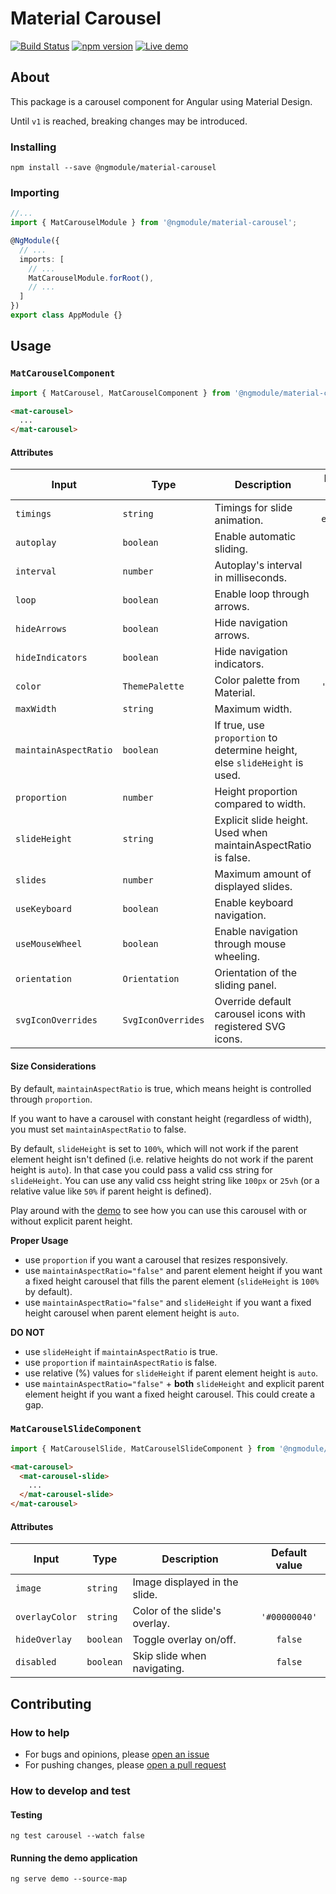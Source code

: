 # Material Carousel
[![Build Status](https://travis-ci.org/gbrlsnchs/material2-carousel.svg?branch=master)](https://travis-ci.org/gbrlsnchs/material2-carousel)
[![npm version](https://badge.fury.io/js/%40ngmodule%2Fmaterial-carousel.svg)](https://badge.fury.io/js/%40ngmodule%2Fmaterial-carousel)
[![Live demo](https://img.shields.io/badge/demo-blue.svg)](https://gbrlsnchs.github.io/material2-carousel/)

## About
This package is a carousel component for Angular using Material Design.

Until `v1` is reached, breaking changes may be introduced.

### Installing
`npm install --save @ngmodule/material-carousel`

### Importing
```typescript
//...
import { MatCarouselModule } from '@ngmodule/material-carousel';

@NgModule({
  // ...
  imports: [
    // ...
    MatCarouselModule.forRoot(),
    // ...
  ]
})
export class AppModule {}
```

## Usage
### `MatCarouselComponent`
```typescript
import { MatCarousel, MatCarouselComponent } from '@ngmodule/material-carousel';
```
```html
<mat-carousel>
  ...
</mat-carousel>
```
#### Attributes
| Input                 |  Type              | Description                                                                | Default value     |
| --------------------- | ------------------ | -------------------------------------------------------------------------- | :---------------: |
| `timings`             | `string`           | Timings for slide animation.                                               | `'250ms ease-in'` |
| `autoplay`            | `boolean`          | Enable automatic sliding.                                                  | `true`            |
| `interval`            | `number`           | Autoplay's interval in milliseconds.                                       | `5000`            |
| `loop`                | `boolean`          | Enable loop through arrows.                                                | `true`            |
| `hideArrows`          | `boolean`          | Hide navigation arrows.                                                    | `false`           |
| `hideIndicators`      | `boolean`          | Hide navigation indicators.                                                | `false`           |
| `color`               | `ThemePalette`     | Color palette from Material.                                               | `'accent'`        |
| `maxWidth`            | `string`           | Maximum width.                                                             | `'auto'`          |
| `maintainAspectRatio` | `boolean`          | If true, use `proportion` to determine height, else `slideHeight` is used. | `true`            |
| `proportion`          | `number`           | Height proportion compared to width.                                       | `25`              |
| `slideHeight`         | `string`           | Explicit slide height. Used when maintainAspectRatio is false.             | `'100%'`          |
| `slides`              | `number`           | Maximum amount of displayed slides.                                        |                   |
| `useKeyboard`         | `boolean`          | Enable keyboard navigation.                                                | `true`            |
| `useMouseWheel`       | `boolean`          | Enable navigation through mouse wheeling.                                  | `false`           |
| `orientation`         | `Orientation`      | Orientation of the sliding panel.                                          | `'ltr'`           |
| `svgIconOverrides`    | `SvgIconOverrides` | Override default carousel icons with registered SVG icons.                 |                   |

#### Size Considerations
By default, `maintainAspectRatio` is true, which means height is controlled through `proportion`.

If you want to have a carousel with constant height (regardless of width), you must set `maintainAspectRatio` to false.

By default, `slideHeight` is set to `100%`, which will not work if the parent element height isn't defined (i.e. relative heights do not work if the parent height is `auto`). In that case you could pass a valid css string for `slideHeight`. You can use any valid css height string like `100px` or `25vh` (or a relative value like `50%` if parent height is defined).

Play around with the [demo](https://gbrlsnchs.github.io/material2-carousel/) to see how you can use this carousel with or without explicit parent height.

**Proper Usage**
* use `proportion` if you want a carousel that resizes responsively.
* use `maintainAspectRatio="false"` and parent element height if you want a fixed height carousel that fills the parent element (`slideHeight` is `100%` by default).
* use `maintainAspectRatio="false"` and `slideHeight` if you want a fixed height carousel when parent element height is `auto`.

**DO NOT** 
* use `slideHeight` if `maintainAspectRatio` is true.
* use `proportion` if `maintainAspectRatio` is false.
* use relative (%) values for `slideHeight` if parent element height is `auto`.
* use `maintainAspectRatio="false"` + **both** `slideHeight` and explicit parent element height if you want a fixed height carousel. This could create a gap.

### `MatCarouselSlideComponent`
```typescript
import { MatCarouselSlide, MatCarouselSlideComponent } from '@ngmodule/material-carousel';
```
```html
<mat-carousel>
  <mat-carousel-slide>
    ...
  </mat-carousel-slide>
</mat-carousel>
```
#### Attributes
| Input          | Type      | Description                   | Default value |
| -------------- | --------- | ----------------------------- | :-----------: |
| `image`        | `string`  | Image displayed in the slide. |               |
| `overlayColor` | `string`  | Color of the slide's overlay. | `'#00000040'` |
| `hideOverlay`  | `boolean` | Toggle overlay on/off.        | `false`       |
| `disabled`     | `boolean` | Skip slide when navigating.   | `false`       |

## Contributing
### How to help
- For bugs and opinions, please [open an issue](https://github.com/gbrlsnchs/material2-carousel/issues/new)
- For pushing changes, please [open a pull request](https://github.com/gbrlsnchs/material2-carousel/compare)

### How to develop and test
#### Testing
`ng test carousel --watch false`
#### Running the demo application
`ng serve demo --source-map`
